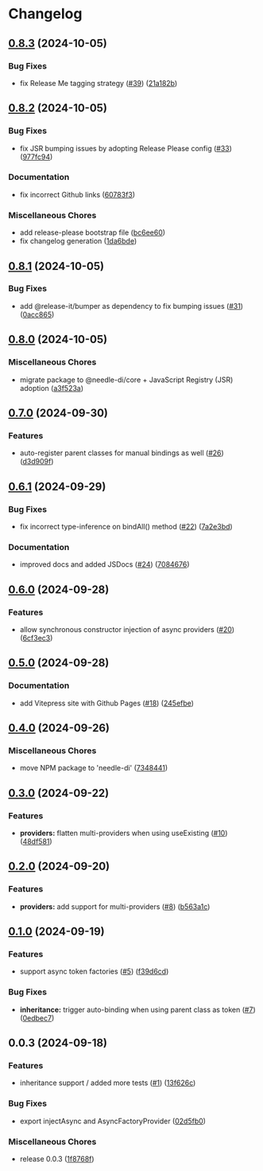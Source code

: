 # Changelog

## [0.8.3](https://github.com/needle-di/core/compare/v0.8.2...v0.8.3) (2024-10-05)


### Bug Fixes

* fix Release Me tagging strategy ([#39](https://github.com/needle-di/core/issues/39)) ([21a182b](https://github.com/needle-di/core/commit/21a182b7eef543fbcdcba056c841c4ccc528a7e8))

## [0.8.2](https://github.com/needle-di/core/compare/v0.8.1...v0.8.2) (2024-10-05)


### Bug Fixes

* fix JSR bumping issues by adopting Release Please config ([#33](https://github.com/needle-di/core/issues/33)) ([977fc94](https://github.com/needle-di/core/commit/977fc9457e91b1f2640e6e217973ad9684c82dc7))


### Documentation

* fix incorrect Github links ([60783f3](https://github.com/needle-di/core/commit/`60783f3f4800ca64c676c31bfebbf93c20a2123b`))


### Miscellaneous Chores

* add release-please bootstrap file ([bc6ee60](https://github.com/needle-di/core/commit/bc6ee6002697ba9c0255f3f800db9747456c927e))
* fix changelog generation ([1da6bde](https://github.com/needle-di/core/commit/1da6bde5247c08e9d472358e6dc70faad41f9772))

## [0.8.1](https://github.com/needle-di/core/compare/v0.8.0...v0.8.1) (2024-10-05)


### Bug Fixes

* add @release-it/bumper as dependency to fix bumping issues ([#31](https://github.com/needle-di/core/issues/31)) ([0acc865](https://github.com/needle-di/core/commit/0acc865784d5137a242e728593ed4738f1a77955))

## [0.8.0](https://github.com/needle-di/core/compare/v0.7.0...v0.8.0) (2024-10-05)


### Miscellaneous Chores

* migrate package to @needle-di/core + JavaScript Registry (JSR) adoption ([a3f523a](https://github.com/needle-di/core/commit/a3f523a05971343fd15faccdc012eec8e1e0f9c8))

## [0.7.0](https://github.com/needle-di/core/compare/v0.6.1...v0.7.0) (2024-09-30)


### Features

* auto-register parent classes for manual bindings as well ([#26](https://github.com/needle-di/core/issues/26)) ([d3d909f](https://github.com/needle-di/core/commit/d3d909fc603c74d4c81968d64545091b6bd7e437))

## [0.6.1](https://github.com/needle-di/core/compare/v0.6.0...v0.6.1) (2024-09-29)


### Bug Fixes

* fix incorrect type-inference on bindAll() method ([#22](https://github.com/needle-di/core/issues/22)) ([7a2e3bd](https://github.com/needle-di/core/commit/7a2e3bdf2b22d194cefb0dcd3d4b2ddb9589516b))


### Documentation

* improved docs and added JSDocs ([#24](https://github.com/needle-di/core/issues/24)) ([7084676](https://github.com/needle-di/core/commit/708467639a60603b63cb7405ecaeaadaf2979562))

## [0.6.0](https://github.com/needle-di/core/compare/v0.5.0...v0.6.0) (2024-09-28)


### Features

* allow synchronous constructor injection of async providers ([#20](https://github.com/needle-di/core/issues/20)) ([6cf3ec3](https://github.com/needle-di/core/commit/6cf3ec3eabd88f541d6714b56ca0b70ab5e779a2))

## [0.5.0](https://github.com/needle-di/core/compare/v0.4.0...v0.5.0) (2024-09-28)


### Documentation

* add Vitepress site with Github Pages ([#18](https://github.com/needle-di/core/issues/18)) ([245efbe](https://github.com/needle-di/core/commit/245efbe4def6a1c0647cfc6c06c299968ad0eec9))

## [0.4.0](https://github.com/needle-di/core/compare/v0.3.0...v0.4.0) (2024-09-26)


### Miscellaneous Chores

* move NPM package to 'needle-di' ([7348441](https://github.com/needle-di/core/commit/7348441931179971dd41ac6583876faee3cfd241))

## [0.3.0](https://github.com/needle-di/core/compare/v0.2.0...v0.3.0) (2024-09-22)


### Features

* **providers:** flatten multi-providers when using useExisting ([#10](https://github.com/needle-di/core/issues/10)) ([48df581](https://github.com/needle-di/core/commit/48df581ec4901ecdd642cc7c64e527de71d1ec48))

## [0.2.0](https://github.com/needle-di/core/compare/v0.1.0...v0.2.0) (2024-09-20)


### Features

* **providers:** add support for multi-providers ([#8](https://github.com/needle-di/core/issues/8)) ([b563a1c](https://github.com/needle-di/core/commit/b563a1c1fbc9d9e3adb487459d611655ad0c6a15))

## [0.1.0](https://github.com/needle-di/core/compare/v0.0.3...v0.1.0) (2024-09-19)


### Features

* support async token factories ([#5](https://github.com/needle-di/core/issues/5)) ([f39d6cd](https://github.com/needle-di/core/commit/f39d6cd28d6fdb96664f82f084d9ed55405ece4b))


### Bug Fixes

* **inheritance:** trigger auto-binding when using parent class as token ([#7](https://github.com/needle-di/core/issues/7)) ([0edbec7](https://github.com/needle-di/core/commit/0edbec733800c1919d0577e2bfcfa66d9bc14fb9))

## 0.0.3 (2024-09-18)


### Features

* inheritance support / added more tests ([#1](https://github.com/needle-di/core/issues/1)) ([13f626c](https://github.com/needle-di/core/commit/13f626ce3985f447e11f371ff476f5da2907f067))


### Bug Fixes

* export injectAsync and AsyncFactoryProvider ([02d5fb0](https://github.com/needle-di/core/commit/02d5fb07f6dd2b8bfa157cc438f8f3d9625c1630))


### Miscellaneous Chores

* release 0.0.3 ([1f8768f](https://github.com/needle-di/core/commit/1f8768faceceab651175433d20c853a03c404a3d))
